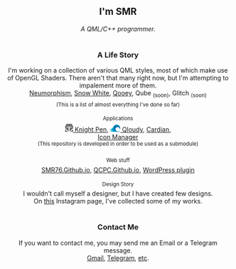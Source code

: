 <div align="center">

<h2><b>I'm SMR</b></h2>
<i>A QML/C++ programmer.</i><br><br>
<h3>A Life Story</h3>
I'm working on a collection of various QML styles,
most of which make use of OpenGL Shaders.
There aren't that many right now, but I'm attempting to impalement more of them.<br>
<a href="https://github.com/SMR76/qml-neumorphism">Neumorphism</a>,
<a href="https://github.com/SMR76/qml-snow-white">Snow White</a>,
<a href="https://github.com/SMR76/qooey">Qooey</a>,
Qube <sub>(soon)</sub>,
Glitch <sub>(soon)</sub><br>
<sub>(This is a list of almost everything I've done so far)</sub>
<br><br>
<sup>Applications</sup><br>
<a href="https://github.com/SMR76/qml-snow-white">
<img src="logo/knight-pen.svg" width="18px"> Knight Pen</a>,
<a href="https://github.com/SMR76/qloudy">
<img src="logo/qloudy.svg" width="23px"> Qloudy</a>,
<a href="https://github.com/SMR76/cardian">Cardian</a>,<br>
<a href="https://github.com/SMR76/icon-manager">Icon Manager</a><br>
<sup>(This repository is developed in order to be used as a submodule)</sup>
<br><br>
<sup>Web stuff</sup><br>
<a href="https://smr76.github.io">SMR76.Github.io</a>,
<a href="https://qcpc.github.io">QCPC.Github.io</a>,
<a href="https://github.com/SMR76/smr-wp-plugin">WordPress plugin</a>
<br><br>
<sup>Design Story</sup><br>
I wouldn't call myself a designer, but I have created few designs.<br>
On <a href="https://www.instagram.com/one.red.little.fish">this</a>
Instagram page, I've collected some of my works.
<br><br>
<h3>Contact Me</h3>
If you want to contact me, you may send me an Email or a Telegram message.<br>
<a href="mailto:seyyedmortezarazavi76@gmail.com">Gmail</a>,
<a href="tg://resolve?domain=S_M_R0">Telegram</a>,
<a href="https://smr76.github.io#contactMe">etc</a>.
</div>